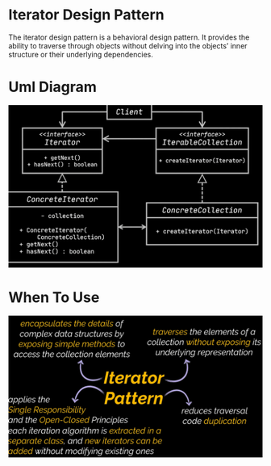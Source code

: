 # Iterator Design Pattern

The iterator design pattern is a behavioral design pattern. It provides the ability to traverse through objects without delving into the objects’ inner structure or their underlying dependencies.

# Uml Diagram

![diagra](./images/diagram.png)


# When To Use

![usage](./images/usage.png)
